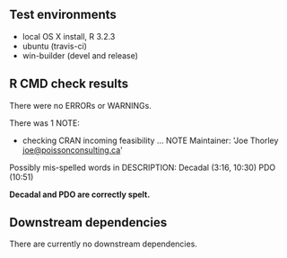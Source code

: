 ## Test environments

* local OS X install, R 3.2.3
* ubuntu (travis-ci)
* win-builder (devel and release)

## R CMD check results

There were no ERRORs or WARNINGs.

There was 1 NOTE:

* checking CRAN incoming feasibility ... NOTE
Maintainer: 'Joe Thorley <joe@poissonconsulting.ca>'

Possibly mis-spelled words in DESCRIPTION:
  Decadal (3:16, 10:30)
  PDO (10:51)
  
**Decadal and PDO are correctly spelt.**

## Downstream dependencies

There are currently no downstream dependencies.
